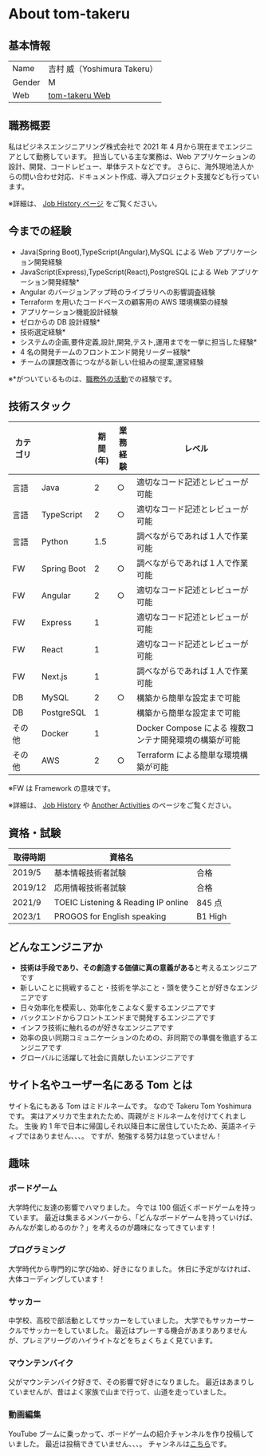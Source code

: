# About tom-takeru

## 基本情報

|        |                                                               |
| ------ | ------------------------------------------------------------- |
| Name   | 吉村 威（Yoshimura Takeru）                                   |
| Gender | M                                                             |
| Web    | [tom-takeru Web](https://job-history-introduction.vercel.app) |

## 職務概要

私はビジネスエンジニアリング株式会社で 2021 年 4 月から現在までエンジニアとして勤務しています。
担当している主な業務は、Web アプリケーションの設計、開発、コードレビュー、単体テストなどです。
さらに、海外現地法人からの問い合わせ対応、ドキュメント作成、導入プロジェクト支援なども行っています。

※詳細は、 [Job History ページ](https://job-history-introduction.vercel.app/jobHistory) をご覧ください。

## 今までの経験

- Java(Spring Boot),TypeScript(Angular),MySQL による Web アプリケーション開発経験
- JavaScript(Express),TypeScript(React),PostgreSQL による Web アプリケーション開発経験\*
- Angular のバージョンアップ時のライブラリへの影響調査経験
- Terraform を用いたコードベースの顧客用の AWS 環境構築の経験
- アプリケーション機能設計経験
- ゼロからの DB 設計経験\*
- 技術選定経験\*
- システムの企画,要件定義,設計,開発,テスト,運用までを一挙に担当した経験\*
- 4 名の開発チームのフロントエンド開発リーダー経験\*
- チームの課題改善につながる新しい仕組みの提案,運営経験

※\*がついているものは、[職務外の活動](https://job-history-introduction.vercel.app/anotherActivities)での経験です。

## 技術スタック

| カテゴリ |             | 期間<br>(年) | 業務<br>経験 | レベル                                                 |
| -------- | ----------- | ------------ | ------------ | ------------------------------------------------------ |
| 言語     | Java        | 2            | ○            | 適切なコード記述とレビューが可能                       |
| 言語     | TypeScript  | 2            | ○            | 適切なコード記述とレビューが可能                       |
| 言語     | Python      | 1.5          |              | 調べながらであれば１人で作業可能                       |
| FW       | Spring Boot | 2            | ○            | 調べながらであれば１人で作業可能                       |
| FW       | Angular     | 2            | ○            | 適切なコード記述とレビューが可能                       |
| FW       | Express     | 1            |              | 適切なコード記述とレビューが可能                       |
| FW       | React       | 1            |              | 適切なコード記述とレビューが可能                       |
| FW       | Next.js     | 1            |              | 調べながらであれば１人で作業可能                       |
| DB       | MySQL       | 2            | ○            | 構築から簡単な設定まで可能                             |
| DB       | PostgreSQL  | 1            |              | 構築から簡単な設定まで可能                             |
| その他   | Docker      | 1            |              | Docker Compose による 複数コンテナ開発環境の構築が可能 |
| その他   | AWS         | 2            | ○            | Terraform による簡単な環境構築が可能                   |

※FW は Framework の意味です。

※詳細は、 [Job History](https://job-history-introduction.vercel.app/jobHistory) や [Another Activities](https://job-history-introduction.vercel.app/anotherActivities) のページをご覧ください。

## 資格・試験

| 取得時期 | 資格名                              |         |
| -------- | ----------------------------------- | ------- |
| 2019/5   | 基本情報技術者試験                  | 合格    |
| 2019/12  | 応用情報技術者試験                  | 合格    |
| 2021/9   | TOEIC Listening & Reading IP online | 845 点  |
| 2023/1   | PROGOS for English speaking         | B1 High |

## どんなエンジニアか

- **技術は手段であり、その創造する価値に真の意義がある**と考えるエンジニアです
- 新しいことに挑戦すること・技術を学ぶこと・頭を使うことが好きなエンジニアです
- 日々効率化を模索し、効率化をこよなく愛するエンジニアです
- バックエンドからフロントエンドまで開発するエンジニアです
- インフラ技術に触れるのが好きなエンジニアです
- 効率の良い同期コミュニケーションのための、非同期での準備を徹底するエンジニアです
- グローバルに活躍して社会に貢献したいエンジニアです

## サイト名やユーザー名にある Tom とは

サイト名にもある Tom はミドルネームです。
なので Takeru Tom Yoshimura です。
実はアメリカで生まれたため、両親がミドルネームを付けてくれました。
生後 約 1 年で日本に帰国しそれ以降日本に居住していたため、英語ネイティブではありません、、、。
ですが、勉強する努力は怠っていません！

## 趣味

### ボードゲーム

大学時代に友達の影響でハマりました。
今では 100 個近くボードゲームを持っています。
最近は集まるメンバーから、「どんなボードゲームを持っていけば、みんなが楽しめるのか？」を考えるのが趣味になってきています！

### プログラミング

大学時代から専門的に学び始め、好きになりました。
休日に予定がなければ、大体コーディングしています！

### サッカー

中学校、高校で部活動としてサッカーをしていました。
大学でもサッカーサークルでサッカーをしていました。
最近はプレーする機会があまりありませんが、プレミアリーグのハイライトなどをちょくちょく見ています。

### マウンテンバイク

父がマウンテンバイク好きで、その影響で好きになりました。
最近はあまりしていませんが、昔はよく家族で山まで行って、山道を走っていました。

### 動画編集

YouTube ブームに乗っかって、ボードゲームの紹介チャンネルを作り投稿していました。
最近は投稿できていません、、、。
チャンネルは[こちら](https://www.youtube.com/@jacob-borad-game)です。
